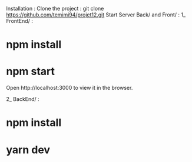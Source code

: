 Installation :
Clone the project :
git clone https://github.com/temimi94/projet12.git
Start Server Back/ and Front/ :
1_ FrontEnd/ :

# npm install
# npm start

Open http://localhost:3000 to view it in the browser.

2_ BackEnd/ :

# npm install
# yarn dev
